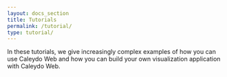 ```yaml
---
layout: docs_section
title: Tutorials
permalink: /tutorial/
type: tutorial/
---
```


In these tutorials, we give increasingly complex examples of how you can use Caleydo Web and how you can build your own visualization application with Caleydo Web. 